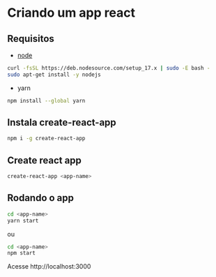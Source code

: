# Criando um app react

## Requisitos

* [node](https://github.com/nodesource/distributions)

```bash
curl -fsSL https://deb.nodesource.com/setup_17.x | sudo -E bash -
sudo apt-get install -y nodejs
```

* yarn

```bash
npm install --global yarn
```

## Instala create-react-app

```bash
npm i -g create-react-app
```

## Create react app

```bash
create-react-app <app-name>
```

## Rodando o app

```bash
cd <app-name>
yarn start
```

ou

```bash
cd <app-name>
npm start
```

Acesse http://localhost:3000
